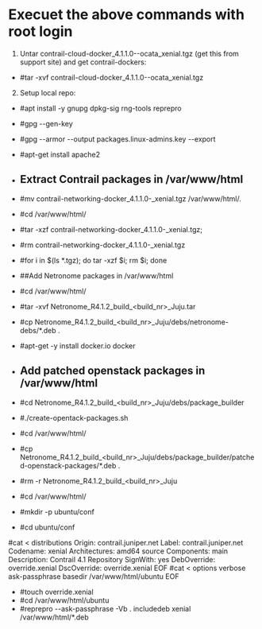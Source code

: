 # Execuet the above commands with root login

1. Untar contrail-cloud-docker_4.1.1.0-<build>-ocata_xenial.tgz (get this from support site) and get contrail-dockers:
- #tar -xvf contrail-cloud-docker_4.1.1.0-<build>-ocata_xenial.tgz

 
2. Setup local repo:
- #apt install -y gnupg dpkg-sig rng-tools reprepro
- #gpg --gen-key
- #gpg --armor --output packages.linux-admins.key --export
- #apt-get install apache2
- ## Extract Contrail packages in /var/www/html
- #mv contrail-networking-docker_4.1.1.0-<build>_xenial.tgz /var/www/html/.
- #cd /var/www/html/
- #tar -xzf contrail-networking-docker_4.1.1.0-<build>_xenial.tgz;
- #rm contrail-networking-docker_4.1.1.0-<build>_xenial.tgz
- #for i in $(ls *.tgz); do tar -xzf $i; rm $i; done
 
- ##Add Netronome packages in /var/www/html
- #cd /var/www/html/
- #tar -xvf Netronome_R4.1.2_build_<build_nr>_Juju.tar
- #cp Netronome_R4.1.2_build_<build_nr>_Juju/debs/netronome-debs/*.deb .
- #apt-get -y install docker.io docker
 
- ## Add patched openstack packages in /var/www/html
- #cd Netronome_R4.1.2_build_<build_nr>_Juju/debs/package_builder
- #./create-opentack-packages.sh
- #cd /var/www/html/
- #cp Netronome_R4.1.2_build_<build_nr>_Juju/debs/package_builder/patched-openstack-packages/*.deb .
- #rm -r Netronome_R4.1.2_build_<build_nr>_Juju       

- #cd /var/www/html/
- #mkdir -p ubuntu/conf
- #cd ubuntu/conf

#cat <<EOF > distributions
Origin: contrail.juniper.net
Label: contrail.juniper.net
Codename: xenial
Architectures: amd64 source
Components: main
Description: Contrail 4.1 Repository
SignWith: yes
DebOverride: override.xenial
DscOverride: override.xenial
EOF
#cat <<EOF > options
verbose
ask-passphrase
basedir /var/www/html/ubuntu
EOF
- #touch override.xenial
- #cd /var/www/html/ubuntu
- #reprepro --ask-passphrase -Vb . includedeb xenial /var/www/html/*.deb
 
